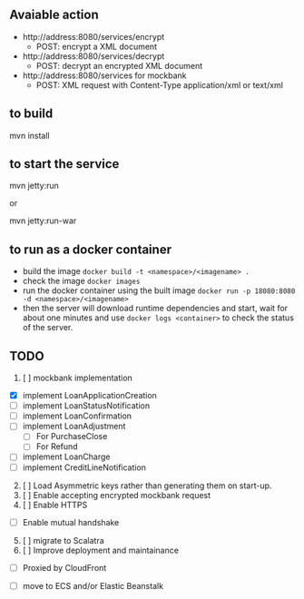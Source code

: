 ## Avaiable action
- http://address:8080/services/encrypt
  - POST: encrypt a XML document
- http://address:8080/services/decrypt
  - POST: decrypt an encrypted XML document
- http://address:8080/services for mockbank
  - POST: XML request with Content-Type application/xml or text/xml


## to build
  mvn install
## to start the service
  mvn jetty:run
  
or

  mvn jetty:run-war

## to run as a docker container
  - build the image `docker build -t <namespace>/<imagename> .`
  - check the image `docker images`
  - run the docker container using the built image `docker run -p 18080:8080 -d <namespace>/<imagename>`
  - then the server will download runtime dependencies and start,
    wait for about one minutes and use `docker logs <container>` to check the status of the server.

## TODO
1. [ ] mockbank implementation
  - [x] implement LoanApplicationCreation
  - [ ] implement LoanStatusNotification
  - [ ] implement LoanConfirmation
  - [ ] implement LoanAdjustment
    - [ ] For PurchaseClose
    - [ ] For Refund
  - [ ] implement LoanCharge
  - [ ] implement CreditLineNotification
2. [ ] Load Asymmetric keys rather than generating them on start-up.
3. [ ] Enable accepting encrypted mockbank request
4. [ ] Enable HTTPS
  - [ ] Enable mutual handshake
5. [ ] migrate to Scalatra
6. [ ] Improve deployment and maintainance
  - [ ] Proxied by CloudFront
  - [ ] move to ECS and/or Elastic Beanstalk
  
